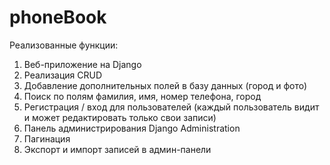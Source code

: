 # phoneBook
 
Реализованные функции:
1. Веб-приложение на Django
2. Реализация CRUD
3. Добавление дополнительных полей в базу данных (город и фото)
4. Поиск по полям фамилия, имя, номер телефона, город
5. Регистрация / вход для пользователей (каждый пользователь видит и может редактировать только свои записи)
6. Панель администрирования Django Administration
7. Пагинация
8. Экспорт и импорт записей в админ-панели

